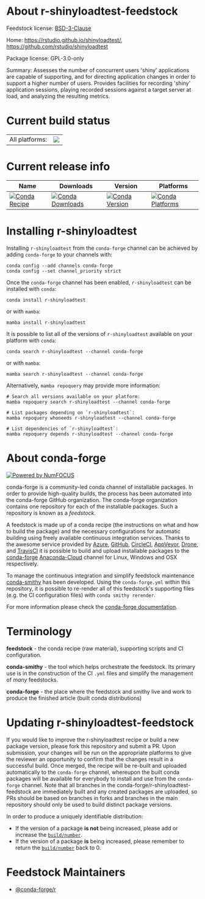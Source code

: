 About r-shinyloadtest-feedstock
===============================

Feedstock license: [BSD-3-Clause](https://github.com/conda-forge/r-shinyloadtest-feedstock/blob/main/LICENSE.txt)

Home: https://rstudio.github.io/shinyloadtest/, https://github.com/rstudio/shinyloadtest

Package license: GPL-3.0-only

Summary: Assesses the number of concurrent users 'shiny' applications are capable of supporting, and for directing application changes in order to support a higher number of users. Provides facilities for recording 'shiny' application sessions, playing recorded sessions against a target server at load, and analyzing the resulting metrics.

Current build status
====================


<table><tr><td>All platforms:</td>
    <td>
      <a href="https://dev.azure.com/conda-forge/feedstock-builds/_build/latest?definitionId=15831&branchName=main">
        <img src="https://dev.azure.com/conda-forge/feedstock-builds/_apis/build/status/r-shinyloadtest-feedstock?branchName=main">
      </a>
    </td>
  </tr>
</table>

Current release info
====================

| Name | Downloads | Version | Platforms |
| --- | --- | --- | --- |
| [![Conda Recipe](https://img.shields.io/badge/recipe-r--shinyloadtest-green.svg)](https://anaconda.org/conda-forge/r-shinyloadtest) | [![Conda Downloads](https://img.shields.io/conda/dn/conda-forge/r-shinyloadtest.svg)](https://anaconda.org/conda-forge/r-shinyloadtest) | [![Conda Version](https://img.shields.io/conda/vn/conda-forge/r-shinyloadtest.svg)](https://anaconda.org/conda-forge/r-shinyloadtest) | [![Conda Platforms](https://img.shields.io/conda/pn/conda-forge/r-shinyloadtest.svg)](https://anaconda.org/conda-forge/r-shinyloadtest) |

Installing r-shinyloadtest
==========================

Installing `r-shinyloadtest` from the `conda-forge` channel can be achieved by adding `conda-forge` to your channels with:

```
conda config --add channels conda-forge
conda config --set channel_priority strict
```

Once the `conda-forge` channel has been enabled, `r-shinyloadtest` can be installed with `conda`:

```
conda install r-shinyloadtest
```

or with `mamba`:

```
mamba install r-shinyloadtest
```

It is possible to list all of the versions of `r-shinyloadtest` available on your platform with `conda`:

```
conda search r-shinyloadtest --channel conda-forge
```

or with `mamba`:

```
mamba search r-shinyloadtest --channel conda-forge
```

Alternatively, `mamba repoquery` may provide more information:

```
# Search all versions available on your platform:
mamba repoquery search r-shinyloadtest --channel conda-forge

# List packages depending on `r-shinyloadtest`:
mamba repoquery whoneeds r-shinyloadtest --channel conda-forge

# List dependencies of `r-shinyloadtest`:
mamba repoquery depends r-shinyloadtest --channel conda-forge
```


About conda-forge
=================

[![Powered by
NumFOCUS](https://img.shields.io/badge/powered%20by-NumFOCUS-orange.svg?style=flat&colorA=E1523D&colorB=007D8A)](https://numfocus.org)

conda-forge is a community-led conda channel of installable packages.
In order to provide high-quality builds, the process has been automated into the
conda-forge GitHub organization. The conda-forge organization contains one repository
for each of the installable packages. Such a repository is known as a *feedstock*.

A feedstock is made up of a conda recipe (the instructions on what and how to build
the package) and the necessary configurations for automatic building using freely
available continuous integration services. Thanks to the awesome service provided by
[Azure](https://azure.microsoft.com/en-us/services/devops/), [GitHub](https://github.com/),
[CircleCI](https://circleci.com/), [AppVeyor](https://www.appveyor.com/),
[Drone](https://cloud.drone.io/welcome), and [TravisCI](https://travis-ci.com/)
it is possible to build and upload installable packages to the
[conda-forge](https://anaconda.org/conda-forge) [Anaconda-Cloud](https://anaconda.org/)
channel for Linux, Windows and OSX respectively.

To manage the continuous integration and simplify feedstock maintenance
[conda-smithy](https://github.com/conda-forge/conda-smithy) has been developed.
Using the ``conda-forge.yml`` within this repository, it is possible to re-render all of
this feedstock's supporting files (e.g. the CI configuration files) with ``conda smithy rerender``.

For more information please check the [conda-forge documentation](https://conda-forge.org/docs/).

Terminology
===========

**feedstock** - the conda recipe (raw material), supporting scripts and CI configuration.

**conda-smithy** - the tool which helps orchestrate the feedstock.
                   Its primary use is in the construction of the CI ``.yml`` files
                   and simplify the management of *many* feedstocks.

**conda-forge** - the place where the feedstock and smithy live and work to
                  produce the finished article (built conda distributions)


Updating r-shinyloadtest-feedstock
==================================

If you would like to improve the r-shinyloadtest recipe or build a new
package version, please fork this repository and submit a PR. Upon submission,
your changes will be run on the appropriate platforms to give the reviewer an
opportunity to confirm that the changes result in a successful build. Once
merged, the recipe will be re-built and uploaded automatically to the
`conda-forge` channel, whereupon the built conda packages will be available for
everybody to install and use from the `conda-forge` channel.
Note that all branches in the conda-forge/r-shinyloadtest-feedstock are
immediately built and any created packages are uploaded, so PRs should be based
on branches in forks and branches in the main repository should only be used to
build distinct package versions.

In order to produce a uniquely identifiable distribution:
 * If the version of a package **is not** being increased, please add or increase
   the [``build/number``](https://docs.conda.io/projects/conda-build/en/latest/resources/define-metadata.html#build-number-and-string).
 * If the version of a package **is** being increased, please remember to return
   the [``build/number``](https://docs.conda.io/projects/conda-build/en/latest/resources/define-metadata.html#build-number-and-string)
   back to 0.

Feedstock Maintainers
=====================

* [@conda-forge/r](https://github.com/conda-forge/r/)

